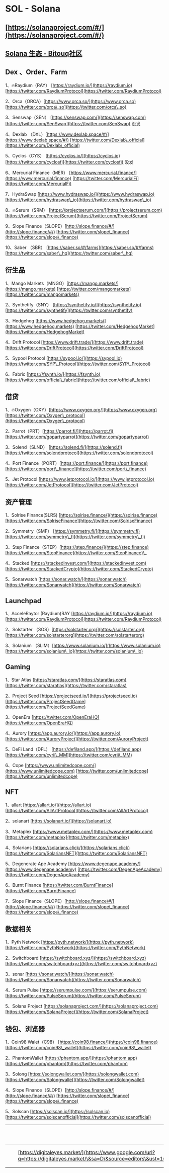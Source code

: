 # SOL - Solana

## [https://solanaproject.com/#/](https://solanaproject.com/#/)

## [Solana 生态 - Bitouq社区](https://bitouq.notion.site/Solana-0cc43e5d978a435e8b01ce26ee102fb5)

## Dex 、Order、Farm

1、🔥Raydium（RAY） [https://raydium.io/](https://raydium.io) [https://twitter.com/RaydiumProtocol](https://twitter.com/RaydiumProtocol)

2、Orca（ORCA）[https://www.orca.so/](https://www.orca.so) [https://twitter.com/orca\_so](https://twitter.com/orca\_so)

3、Senswap（SEN） [https://senswap.com/](https://senswap.com) [https://twitter.com/SenSwap](https://twitter.com/SenSwap) 没发

4、Dexlab （DXL）[https://www.dexlab.space/#/](https://www.dexlab.space/#/) [https://twitter.com/Dexlab\_official](https://twitter.com/Dexlab\_official)

5、Cyclos（CYS） [https://cyclos.io/](https://cyclos.io) [https://twitter.com/cyclosfi](https://twitter.com/cyclosfi) 没发

6、Mercurial Finance（MER） [https://www.mercurial.finance/](https://www.mercurial.finance) [https://twitter.com/MercurialFi](https://twitter.com/MercurialFi)

7、HydraSwap [https://www.hydraswap.io/](https://www.hydraswap.io) [https://twitter.com/hydraswap\_io](https://twitter.com/hydraswap\_io)

8、🔥Serum（SRM） [https://projectserum.com/](https://projectserum.com) [https://twitter.com/ProjectSerum](https://twitter.com/ProjectSerum)

9、Slope Finance（SLOPE）[http://slope.finance/#/](http://slope.finance/#/) [https://twitter.com/slope\_finance](https://twitter.com/slope\_finance)

10、Saber （SBR） [https://saber.so/#/farms](https://saber.so/#/farms) [https://twitter.com/saber\_hq](https://twitter.com/saber\_hq)

## 衍生品

1、Mango Markets（MNGO）[https://mango.markets/](https://mango.markets) [https://twitter.com/mangomarkets](https://twitter.com/mangomarkets)

2、Synthetify（SNY） [https://synthetify.io/](https://synthetify.io) [https://twitter.com/synthetify](https://twitter.com/synthetify)

3、Hedgehog [https://www.hedgehog.markets/](https://www.hedgehog.markets) [https://twitter.com/HedgehogMarket](https://twitter.com/HedgehogMarket)

4、Drift Protocol [https://www.drift.trade/](https://www.drift.trade) [https://twitter.com/DriftProtocol](https://twitter.com/DriftProtocol)

5、Sypool Protocol [https://sypool.io/](https://sypool.io) [https://twitter.com/SYP\_Protocol](https://twitter.com/SYP\_Protocol)

6、Fabric [https://fsynth.io/](https://fsynth.io) [https://twitter.com/official\_fabric](https://twitter.com/official\_fabric)

## 借贷

1、🔥Oxygen（OXY）[https://www.oxygen.org/](https://www.oxygen.org) [https://twitter.com/Oxygen\_protocol](https://twitter.com/Oxygen\_protocol)

2、Parrot（PRT）[https://parrot.fi/](https://parrot.fi) [https://twitter.com/gopartyparrot](https://twitter.com/gopartyparrot)

3、Solend（SLND） [https://solend.fi/](https://solend.fi) [https://twitter.com/solendprotocol](https://twitter.com/solendprotocol)

4、Port Finance（PORT）[https://port.finance/](https://port.finance) [https://twitter.com/port\_finance](https://twitter.com/port\_finance)

5、Jet Protocol [https://www.jetprotocol.io/](https://www.jetprotocol.io) [https://twitter.com/JetProtocol](https://twitter.com/JetProtocol)

## 资产管理

1、Solrise Finance(SLRS) [https://solrise.finance/](https://solrise.finance) [https://twitter.com/SolriseFinance](https://twitter.com/SolriseFinance)

2、Symmetry（SMF） [https://symmetry.fi/](https://symmetry.fi) [https://twitter.com/symmetry\_fi](https://twitter.com/symmetry\_fi)

3、Step Finance（STEP）[https://step.finance/](https://step.finance) [https://twitter.com/StepFinance](https://twitter.com/StepFinance)\_

4、Stacked [https://stackedinvest.com/](https://stackedinvest.com) [https://twitter.com/StackedCrypto](https://twitter.com/StackedCrypto)

5、Sonarwatch [https://sonar.watch/](https://sonar.watch) [https://twitter.com/Sonarwatch](https://twitter.com/Sonarwatch)

## Launchpad

1、AcceleRaytor (Raydium)RAY [https://raydium.io/](https://raydium.io) [https://twitter.com/RaydiumProtocol](https://twitter.com/RaydiumProtocol)

2、Solstarter （SOS）[https://solstarter.org/](https://solstarter.org) [https://twitter.com/solstarterorg](https://twitter.com/solstarterorg)

3、Solanium （SLIM）[https://www.solanium.io/](https://www.solanium.io) [https://twitter.com/solanium\_io](https://twitter.com/solanium\_io)

## Gaming

1、Star Atlas [https://staratlas.com/](https://staratlas.com) [https://twitter.com/staratlas](https://twitter.com/staratlas)

2、Project Seed [https://projectseed.io/](https://projectseed.io) [https://twitter.com/ProjectSeedGame](https://twitter.com/ProjectSeedGame)

3、OpenEra [https://twitter.com/OpenEraHQ](https://twitter.com/OpenEraHQ)

4、Aurory [https://app.aurory.io/](https://app.aurory.io) [https://twitter.com/AuroryProject](https://twitter.com/AuroryProject)

5、DeFi Land（DFL） [https://defiland.app/](https://defiland.app) [https://twitter.com/cyrii\_MM](https://twitter.com/cyrii\_MM)

6、Cope [https://www.unlimitedcope.com/](https://www.unlimitedcope.com) [https://twitter.com/unlimitedcope](https://twitter.com/unlimitedcope)

## NFT

1、allart [https://allart.io/](https://allart.io) [https://twitter.com/AllArtProtocol](https://twitter.com/AllArtProtocol)

2、solanart [https://solanart.io/](https://solanart.io)

3、Metaplex [https://www.metaplex.com/](https://www.metaplex.com) [https://twitter.com/metaplex](https://twitter.com/metaplex)

4、Solarians [https://solarians.click/](https://solarians.click) [https://twitter.com/SolariansNFT](https://twitter.com/SolariansNFT)

5、Degenerate Ape Academy [https://www.degenape.academy/](https://www.degenape.academy) [https://twitter.com/DegenApeAcademy](https://twitter.com/DegenApeAcademy)

6、Burnt Finance [https://twitter.com/BurntFinance](https://twitter.com/BurntFinance)

7、Slope Finance（SLOPE）[http://slope.finance/#/](http://slope.finance/#/) [https://twitter.com/slope\_finance](https://twitter.com/slope\_finance)

## 数据相关

1、Pyth Network [https://pyth.network/](https://pyth.network) [https://twitter.com/PythNetwork](https://twitter.com/PythNetwork)

2、Switchboard [https://switchboard.xyz/](https://switchboard.xyz) [https://twitter.com/switchboardxyz](https://twitter.com/switchboardxyz)

3、sonar [https://sonar.watch/](https://sonar.watch) [https://twitter.com/Sonarwatch](https://twitter.com/Sonarwatch)

4、Serum Pulse [https://serumpulse.com/](https://serumpulse.com) [https://twitter.com/PulseSerum](https://twitter.com/PulseSerum)

5、Solana Project [https://solanaproject.com/](https://solanaproject.com) [https://twitter.com/SolanaProject](https://twitter.com/SolanaProject)

## 钱包、浏览器

1、Coin98 Walet（C98） [https://coin98.finance/](https://coin98.finance) [https://twitter.com/coin98\_wallet](https://twitter.com/coin98\_wallet)

2、PhantomWallet [https://phantom.app/](https://phantom.app) [https://twitter.com/phantom](https://twitter.com/phantom)

3、Solong [https://solongwallet.com/](https://solongwallet.com) [https://twitter.com/Solongwallet](https://twitter.com/Solongwallet)

4、Slope Finance（SLOPE）[http://slope.finance/#/](http://slope.finance/#/) [https://twitter.com/slope\_finance](https://twitter.com/slope\_finance)

5、Solscan [https://solscan.io/](https://solscan.io) [https://twitter.com/solscanofficial](https://twitter.com/solscanofficial)

| <p><br></p> |   |                                                                                                                                                                       |              |
| ----------- | - | --------------------------------------------------------------------------------------------------------------------------------------------------------------------- | ------------ |
|             |   | [https://digitaleyes.market/](https://www.google.com/url?q=https://digitaleyes.market/\&sa=D\&source=editors\&ust=1631629342876000\&usg=AOvVaw3UpXl3t0BFcGD1kltQXbU9) | Solana NFT打新 |
